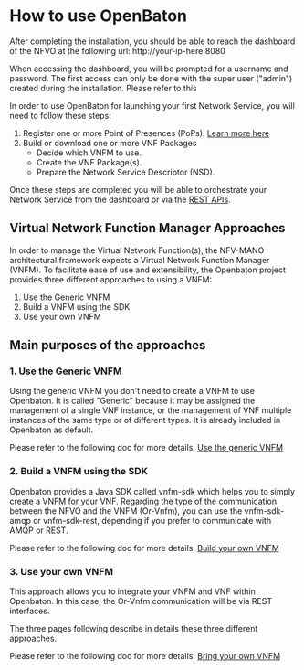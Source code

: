 # How to use OpenBaton

After completing the installation, you should be able to reach the dashboard of the NFVO at the following url: http://your-ip-here:8080

When accessing the dashboard, you will be prompted for a username and password. The first access can only be done with the super user ("admin") created during the installation. Please refer to this 

In order to use OpenBaton for launching your first Network Service, you will need to follow these steps:

1. Register one or more Point of Presences (PoPs). [Learn more here][Register PoP]
2. Build or download one or more VNF Packages
    * Decide which VNFM to use. 
    * Create the VNF Package(s).
    * Prepare the Network Service Descriptor (NSD).

Once these steps are completed you will be able to orchestrate your Network Service from the dashboard or via the [REST APIs]. 


## Virtual Network Function Manager Approaches

In order to manage the Virtual Network Function(s), the NFV-MANO architectural framework expects a Virtual Network Function Manager (VNFM).
To facilitate ease of use and extensibility, the Openbaton project provides three different approaches to using a VNFM:

1. Use the Generic VNFM
2. Build a VNFM using the SDK
3. Use your own VNFM

## Main purposes of the approaches


### 1. Use the Generic VNFM

Using the generic VNFM you don't need to create a VNFM to use Openbaton.
It is called "Generic" because it may be assigned the management of a single VNF instance, or the management of VNF multiple instances of the same type or of different types.
It is already included in Openbaton as default.

Please refer to the following doc for more details: [Use the generic VNFM]

### 2. Build a VNFM using the SDK

Openbaton provides a Java SDK called vnfm-sdk which helps you to simply create a VNFM for your VNF.
Regarding the type of the communication between the NFVO and the VNFM (Or-Vnfm), you can use the vnfm-sdk-amqp or vnfm-sdk-rest, depending if you prefer to communicate with AMQP or REST.

Please refer to the following doc for more details: [Build your own VNFM]

### 3. Use your own VNFM

This approach allows you to integrate your VNFM and VNF within Openbaton. In this case, the Or-Vnfm communication will be via REST interfaces.

The three pages following describe in details these three different approaches.

Please refer to the following doc for more details: [Bring your own VNFM]

[Use the generic VNFM]:vnfm-generic
[Build your own VNFM]:vnfm-how-to-write
[Bring your own VNFM]:vnfm-vendor-specific
[Register PoP]: vim-instance
[REST APIs]: http://get.openbaton.org/api/ApiDoc.pdf

<!---
Script for open external links in a new tab
-->
<script type="text/javascript" charset="utf-8">
      // Creating custom :external selector
      $.expr[':'].external = function(obj){
          return !obj.href.match(/^mailto\:/)
                  && (obj.hostname != location.hostname);
      };
      $(function(){
        $('a:external').addClass('external');
        $(".external").attr('target','_blank');
      })
</script>

